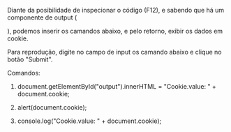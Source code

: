 Diante da posibilidade de inspecionar o código (F12), e sabendo que há um componente de output (<div id="output"></div>), podemos inserir os camandos abaixo, e pelo retorno, exibir os dados em cookie.

Para reprodução, digite no campo de input os camando abaixo e clique no botão "Submit".

Comandos:

1) document.getElementById("output").innerHTML = "Cookie.value: " + document.cookie;

2) alert(document.cookie);

3) console.log("Cookie.value: " + document.cookie);